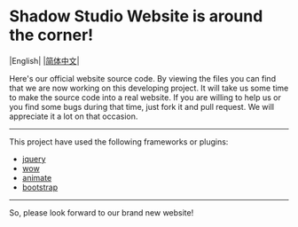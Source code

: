 # Shadow Studio Website is around the corner!

|English| |[简体中文](README-cn.md)|

Here's our official website source code. By viewing the files you can find that we are now working on this developing project. It will take us some time to make the source code into a real website. If you are willing to help us or you find some bugs during that time, just fork it and pull request. We will appreciate it a lot on that occasion.

------
This project have used the following frameworks or plugins:
* [jquery](https://www.jquery.com)
* [wow](https://www.delac.io/WOW/)
* [animate](https://daneden.github.io/animate.css/)
* [bootstrap](https://getbootstrap.com)
-------

So, please look forward to our brand new website!



